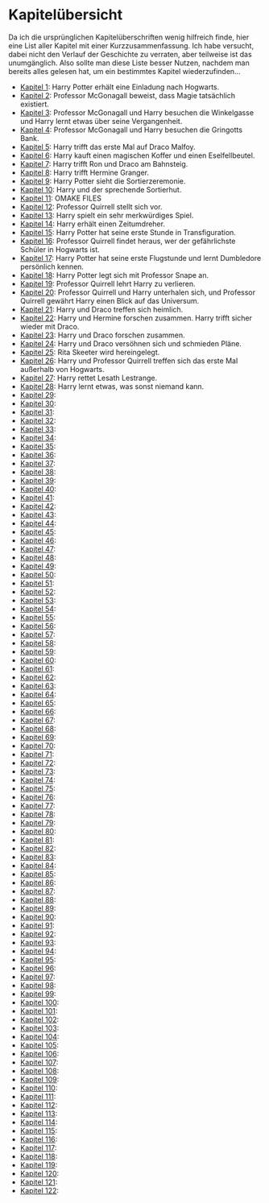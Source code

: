 # Kapitelübersicht

Da ich die ursprünglichen Kapitelüberschriften wenig hilfreich finde, hier eine List aller Kapitel mit einer Kurzzusammenfassung. Ich habe versucht, dabei nicht den Verlauf der Geschichte zu verraten, aber teilweise ist das unumgänglich. Also sollte man diese Liste besser Nutzen, nachdem man bereits alles gelesen hat, um ein bestimmtes Kapitel wiederzufinden...

- [Kapitel 1](Kapitel-1.md): Harry Potter erhält eine Einladung nach Hogwarts.
- [Kapitel 2](Kapitel-2.md): Professor McGonagall beweist, dass Magie tatsächlich existiert.
- [Kapitel 3](Kapitel-3.md): Professor McGonagall und Harry besuchen die Winkelgasse und Harry lernt etwas über seine Vergangenheit.
- [Kapitel 4](Kapitel-4.md): Professor McGonagall und Harry besuchen die Gringotts Bank.
- [Kapitel 5](Kapitel-5.md): Harry trifft das erste Mal auf Draco Malfoy.
- [Kapitel 6](Kapitel-6.md): Harry kauft einen magischen Koffer und einen Eselfellbeutel.
- [Kapitel 7](Kapitel-7.md): Harry trifft Ron und Draco am Bahnsteig.
- [Kapitel 8](Kapitel-8.md): Harry trifft Hermine Granger.
- [Kapitel 9](Kapitel-9.md): Harry Potter sieht die Sortierzeremonie.
- [Kapitel 10](Kapitel-10.md): Harry und der sprechende Sortierhut.
- [Kapitel 11](Kapitel-11.md): OMAKE FILES
- [Kapitel 12](Kapitel-12.md): Professor Quirrell stellt sich vor.
- [Kapitel 13](Kapitel-13.md): Harry spielt ein sehr merkwürdiges Spiel.
- [Kapitel 14](Kapitel-14.md): Harry erhält einen Zeitumdreher.
- [Kapitel 15](Kapitel-15.md): Harry Potter hat seine erste Stunde in Transfiguration.
- [Kapitel 16](Kapitel-16.md): Professor Quirrell findet heraus, wer der gefährlichste Schüler in Hogwarts ist.
- [Kapitel 17](Kapitel-17.md): Harry Potter hat seine erste Flugstunde und lernt Dumbledore persönlich kennen.
- [Kapitel 18](Kapitel-18.md): Harry Potter legt sich mit Professor Snape an.
- [Kapitel 19](Kapitel-19.md): Professor Quirrell lehrt Harry zu verlieren.
- [Kapitel 20](Kapitel-20.md): Professor Quirrell und Harry unterhalen sich, und Professor Quirrell gewährt Harry einen Blick auf das Universum.
- [Kapitel 21](Kapitel-21.md): Harry und Draco treffen sich heimlich.
- [Kapitel 22](Kapitel-22.md): Harry und Hermine forschen zusammen. Harry trifft sicher wieder mit Draco.
- [Kapitel 23](Kapitel-23.md): Harry und Draco forschen zusammen.
- [Kapitel 24](Kapitel-24.md): Harry und Draco versöhnen sich und schmieden Pläne.
- [Kapitel 25](Kapitel-25.md): Rita Skeeter wird hereingelegt.
- [Kapitel 26](Kapitel-26.md): Harry und Professor Quirrell treffen sich das erste Mal außerhalb von Hogwarts.
- [Kapitel 27](Kapitel-27.md): Harry rettet Lesath Lestrange.
- [Kapitel 28](Kapitel-28.md): Harry lernt etwas, was sonst niemand kann.
- [Kapitel 29](Kapitel-29.md): 
- [Kapitel 30](Kapitel-30.md): 
- [Kapitel 31](Kapitel-31.md): 
- [Kapitel 32](Kapitel-32.md): 
- [Kapitel 33](Kapitel-33.md): 
- [Kapitel 34](Kapitel-34.md): 
- [Kapitel 35](Kapitel-35.md): 
- [Kapitel 36](Kapitel-36.md): 
- [Kapitel 37](Kapitel-37.md): 
- [Kapitel 38](Kapitel-38.md): 
- [Kapitel 39](Kapitel-39.md): 
- [Kapitel 40](Kapitel-40.md): 
- [Kapitel 41](Kapitel-41.md): 
- [Kapitel 42](Kapitel-42.md): 
- [Kapitel 43](Kapitel-43.md): 
- [Kapitel 44](Kapitel-44.md): 
- [Kapitel 45](Kapitel-45.md): 
- [Kapitel 46](Kapitel-46.md): 
- [Kapitel 47](Kapitel-47.md): 
- [Kapitel 48](Kapitel-48.md): 
- [Kapitel 49](Kapitel-49.md): 
- [Kapitel 50](Kapitel-50.md): 
- [Kapitel 51](Kapitel-51.md): 
- [Kapitel 52](Kapitel-52.md): 
- [Kapitel 53](Kapitel-53.md): 
- [Kapitel 54](Kapitel-54.md): 
- [Kapitel 55](Kapitel-55.md): 
- [Kapitel 56](Kapitel-56.md): 
- [Kapitel 57](Kapitel-57.md): 
- [Kapitel 58](Kapitel-58.md): 
- [Kapitel 59](Kapitel-59.md): 
- [Kapitel 60](Kapitel-60.md): 
- [Kapitel 61](Kapitel-61.md): 
- [Kapitel 62](Kapitel-62.md): 
- [Kapitel 63](Kapitel-63.md): 
- [Kapitel 64](Kapitel-64.md): 
- [Kapitel 65](Kapitel-65.md): 
- [Kapitel 66](Kapitel-66.md): 
- [Kapitel 67](Kapitel-67.md): 
- [Kapitel 68](Kapitel-68.md): 
- [Kapitel 69](Kapitel-69.md): 
- [Kapitel 70](Kapitel-70.md): 
- [Kapitel 71](Kapitel-71.md): 
- [Kapitel 72](Kapitel-72.md): 
- [Kapitel 73](Kapitel-73.md): 
- [Kapitel 74](Kapitel-74.md): 
- [Kapitel 75](Kapitel-75.md): 
- [Kapitel 76](Kapitel-76.md): 
- [Kapitel 77](Kapitel-77.md): 
- [Kapitel 78](Kapitel-78.md): 
- [Kapitel 79](Kapitel-79.md): 
- [Kapitel 80](Kapitel-80.md): 
- [Kapitel 81](Kapitel-81.md): 
- [Kapitel 82](Kapitel-82.md): 
- [Kapitel 83](Kapitel-83.md): 
- [Kapitel 84](Kapitel-84.md): 
- [Kapitel 85](Kapitel-85.md): 
- [Kapitel 86](Kapitel-86.md): 
- [Kapitel 87](Kapitel-87.md): 
- [Kapitel 88](Kapitel-88.md): 
- [Kapitel 89](Kapitel-89.md): 
- [Kapitel 90](Kapitel-90.md): 
- [Kapitel 91](Kapitel-91.md): 
- [Kapitel 92](Kapitel-92.md): 
- [Kapitel 93](Kapitel-93.md): 
- [Kapitel 94](Kapitel-94.md): 
- [Kapitel 95](Kapitel-95.md): 
- [Kapitel 96](Kapitel-96.md): 
- [Kapitel 97](Kapitel-97.md): 
- [Kapitel 98](Kapitel-98.md): 
- [Kapitel 99](Kapitel-99.md): 
- [Kapitel 100](Kapitel-100.md): 
- [Kapitel 101](Kapitel-101.md): 
- [Kapitel 102](Kapitel-102.md): 
- [Kapitel 103](Kapitel-103.md): 
- [Kapitel 104](Kapitel-104.md): 
- [Kapitel 105](Kapitel-105.md): 
- [Kapitel 106](Kapitel-106.md): 
- [Kapitel 107](Kapitel-107.md): 
- [Kapitel 108](Kapitel-108.md): 
- [Kapitel 109](Kapitel-109.md): 
- [Kapitel 110](Kapitel-110.md): 
- [Kapitel 111](Kapitel-111.md): 
- [Kapitel 112](Kapitel-112.md): 
- [Kapitel 113](Kapitel-113.md): 
- [Kapitel 114](Kapitel-114.md): 
- [Kapitel 115](Kapitel-115.md): 
- [Kapitel 116](Kapitel-116.md): 
- [Kapitel 117](Kapitel-117.md): 
- [Kapitel 118](Kapitel-118.md): 
- [Kapitel 119](Kapitel-119.md): 
- [Kapitel 120](Kapitel-120.md): 
- [Kapitel 121](Kapitel-121.md): 
- [Kapitel 122](Kapitel-122.md): 
